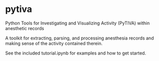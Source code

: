 # pytiva
Python Tools for Investigating and Visualizing Activity (PyTIVA) within anesthetic records

A toolkit for extracting, parsing, and processing anesthesia records and making sense of the activity contained therein.

See the included tutorial.ipynb for examples and how to get started.
